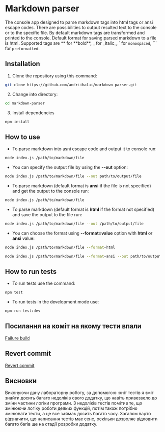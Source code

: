 # Markdown parser

The console app designed to parse markdown tags into html tags or ansi escape codes.
There are possibilities to output resulted text to the console or to the specific file.
By default markdown tags are transformed and printed to the console.
Default format for saving parsed markdown to a file is html.
Supported tags are ** for **bold\*\*, _ for \_italic_, \` for `monospaced`, \`\`\` for `preformatted`.

## Installation

1. Clone the repository using this command:

```bash
git clone https://github.com/andriihalai/markdown-parser.git
```

2. Change into directory:

```bash
cd markdown-parser
```

3. Install dependencies

```bash
npm install
```

## How to use

- To parse markdown into asni escape code and output it to console run:

```bash
node index.js /path/to/markdown/file
```

- You can specify the output file by using the **--out** option:

```bash
node index.js /path/to/markdown/file --out path/to/output/file
```

- To parse markdown (default format is **ansi** if the file is not specified)
  and get the output to the console run:

```bash
node index.js /path/to/markdown/file
```

- To parse markdown (default format is **html** if the format not specified) and save the output to the file run:

```bash
node index.js /path/to/markdown/file --out /path/to/output/file
```

- You can choose the format using **--format=value** option with **html** or **ansi** value:

```bash
node index.js /path/to/markdown/file --format=html
```

```bash
node index.js /path/to/markdown/file --format=ansi --out path/to/output/file
```

## How to run tests

- To run tests use the command:

```bash
npm test
```

- To run tests in the development mode use:

```bash
npm run test:dev
```

## Посилання на коміт на якому тести впали

[Failure build]()

## Revert commit

[Revert commit](https://github.com/andriihalai/markdown-parser/commit/cd5ba56737eded9d6afdfb616ca5098757f28bd1)

## Висновки

Виконуючи дану лабораторну роботу, за допомогою юніт тестів я зміг
знайти досить багато недоліків свого додатку, що навіть привезвело до
зміни частини логіки програми. З недоліків тестів помітив те, що змінюючи
логіку роботи деяких функцій, потім також потрібно змінювати тести, а це
все займає досить багато часу. Загалом варто відзначити, що написання тестів
має сенс, оскільки дозволяє відловити багато багів ще на стадії розробки
додатку.
